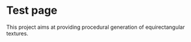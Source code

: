 <link rel="stylesheet" href="online/index-styles.css">

# Test page


This project aims at providing procedural generation of
equirectangular textures.

